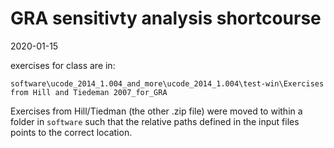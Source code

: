 # GRA sensitivty analysis shortcourse

2020-01-15

exercises for class are in:

```
software\ucode_2014_1.004_and_more\ucode_2014_1.004\test-win\Exercises from Hill and Tiedeman 2007_for_GRA
```

Exercises from Hill/Tiedman (the other .zip file) were moved to within a folder in `software` such that the relative paths defined in the input files points to the correct location.